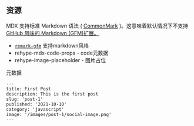 ## 资源

MDX 支持标准 Markdown 语法 ( [CommonMark](https://spec.commonmark.org/current/) )。这意味着默认情况下不支持[GitHub 风味的 Markdown (GFM)扩展。](https://github.github.com/gfm/)

- [`remark-gfm`](https://github.com/remarkjs/remark-gfm) 支持markdown风格
- rehype-mdx-code-props - code元数据
- rehype-image-placeholder - 图片占位

元数据

```
---
title: First Post
description: This is the first post
slug: 'post-1'
published: '2021-10-10'
category: 'javascript'
image: '/images/post-1/social-image.png'
---
```

